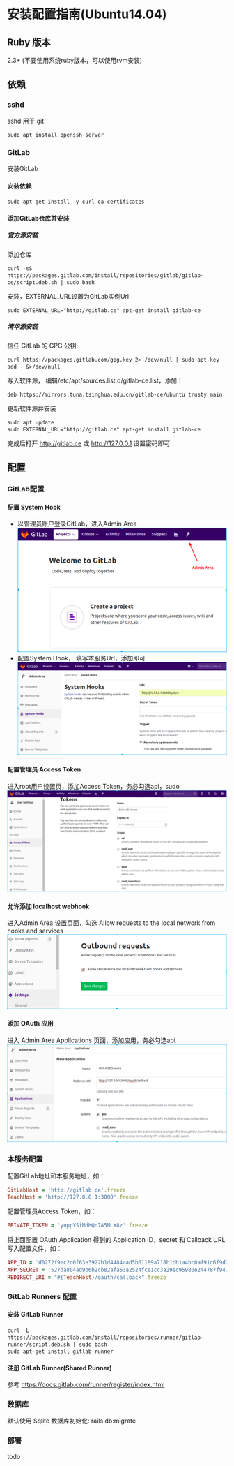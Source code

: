 # 安装配置指南(Ubuntu14.04)

## Ruby 版本
  2.3+ (不要使用系统ruby版本，可以使用rvm安装)
## 依赖
### sshd
sshd 用于 git
```shell
sudo apt install openssh-server
```
### GitLab
安装GitLab
#### 安装依赖
```shell
sudo apt-get install -y curl ca-certificates
```
#### 添加GitLab仓库并安装
##### 官方源安装
添加仓库
```shell
curl -sS https://packages.gitlab.com/install/repositories/gitlab/gitlab-ce/script.deb.sh | sudo bash
```
安装，EXTERNAL_URL设置为GitLab实例Url
```shell
sudo EXTERNAL_URL="http://gitlab.ce" apt-get install gitlab-ce
```
##### 清华源安装
信任 GitLab 的 GPG 公钥:
```shell
curl https://packages.gitlab.com/gpg.key 2> /dev/null | sudo apt-key add - &>/dev/null
```
写入软件源， 编辑/etc/apt/sources.list.d/gitlab-ce.list，添加：
```shell
deb https://mirrors.tuna.tsinghua.edu.cn/gitlab-ce/ubuntu trusty main
```
更新软件源并安装
```shell
sudo apt update
sudo EXTERNAL_URL="http://gitlab.ce" apt-get install gitlab-ce
```
完成后打开 http://gitlab.ce 或 http://127.0.0.1 设置密码即可

## 配置
### GitLab配置
#### 配置 System Hook
* 以管理员账户登录GitLab，进入Admin Area
  ![](.md-imgs/admin-area.png)
* 配置System Hook， 填写本服务Url，添加即可
  ![](.md-imgs/systemhook.png)
#### 配置管理员 Access Token
进入root用户设置页，添加Access Token，务必勾选api，sudo
![](.md-imgs/access-token.png)
#### 允许添加 localhost webhook
进入Admin Area 设置页面，勾选 Allow requests to the local network from hooks and services
![](.md-imgs/allow-localhost.png)
#### 添加 OAuth 应用
进入 Admin Area Applications 页面，添加应用，务必勾选api
![](.md-imgs/application.png)



### 本服务配置
配置GitLab地址和本服务地址，如：
```ruby
GitLabHost = 'http://gitlab.ce'.freeze
TeachHost = 'http://127.0.0.1:3000'.freeze
```
配置管理员Access Token，如：
```ruby
PRIVATE_TOKEN = 'yuppYSiMdMQn7A5MLX8z'.freeze
```
将上面配置 OAuth Application 得到的 Application ID，secret 和 Callback URL
写入配置文件，如：
```ruby
APP_ID = 'd0272f9ec2c0f63e3922b1d4484aad5b01189a718b1bb1a4bc0af91c6f9d262f'.freeze
APP_SECRET = '527da804ad9b6b2cb82afa63a2524fce1cc3a29ec95980e244787f941c6876ca'.freeze
REDIRECT_URI = "#{TeachHost}/oauth/callback".freeze
```

### GitLab Runners 配置
#### 安装 GitLab Runner
```shell
curl -L https://packages.gitlab.com/install/repositories/runner/gitlab-runner/script.deb.sh | sudo bash
sudo apt-get install gitlab-runner
```
#### 注册 GitLab Runner(Shared Runner)
参考 https://docs.gitlab.com/runner/register/index.html

### 数据库
默认使用 Sqlite
数据库初始化: rails db:migrate

### 部署
todo
